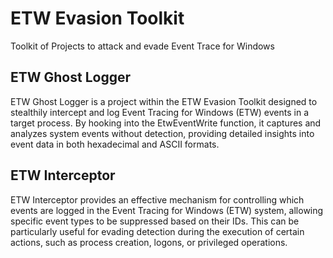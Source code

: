 # ETW Evasion Toolkit
Toolkit of Projects to attack and evade Event Trace for Windows

## ETW Ghost Logger

ETW Ghost Logger is a project within the ETW Evasion Toolkit designed to stealthily intercept and log Event Tracing for Windows (ETW) events in a target process. By hooking into the EtwEventWrite function, it captures and analyzes system events without detection, providing detailed insights into event data in both hexadecimal and ASCII formats.

## ETW Interceptor

ETW Interceptor provides an effective mechanism for controlling which events are logged in the Event Tracing for Windows (ETW) system, allowing specific event types to be suppressed based on their IDs. This can be particularly useful for evading detection during the execution of certain actions, such as process creation, logons, or privileged operations.
